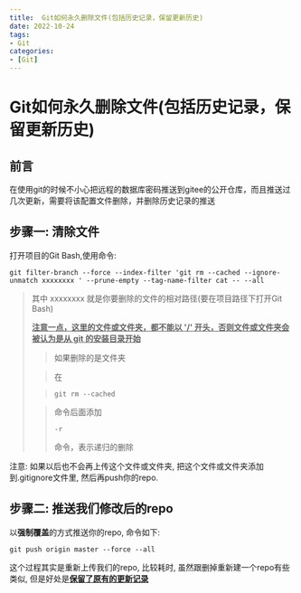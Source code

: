 ```yaml
---
title:  Git如何永久删除文件(包括历史记录，保留更新历史)
date: 2022-10-24
tags:
- Git
categories:
- [Git]
---
```


# Git如何永久删除文件(包括历史记录，保留更新历史)
## 前言
在使用git的时候不小心把远程的数据库密码推送到gitee的公开仓库，而且推送过几次更新，需要将该配置文件删除，并删除历史记录的推送

## 步骤一: 清除文件
打开项目的Git Bash,使用命令: 
``` shell
git filter-branch --force --index-filter 'git rm --cached --ignore-unmatch xxxxxxxx ' --prune-empty --tag-name-filter cat -- --all
```
>其中 xxxxxxxx  就是你要删除的文件的相对路径(要在项目路径下打开Git Bash)
>
>**<u>注意一点，这里的文件或文件夹，都不能以 '/' 开头，否则文件或文件夹会被认为是从 git 的安装目录开始</u>**
>
>>如果删除的是文件夹
>
>> 在 
>
>> ```shell
>> git rm --cached
>> ```
>
>>  命令后面添加
>> ```shell
>> -r
>> ```
>> 命令，表示递归的删除

注意:  如果以后也不会再上传这个文件或文件夹, 把这个文件或文件夹添加到.gitignore文件里, 然后再push你的repo.

## 步骤二: 推送我们修改后的repo
以**强制覆盖**的方式推送你的repo, 命令如下:
```
git push origin master --force --all
```
这个过程其实是重新上传我们的repo, 比较耗时, 虽然跟删掉重新建一个repo有些类似, 但是好处是<u>**保留了原有的更新记录**</u>
